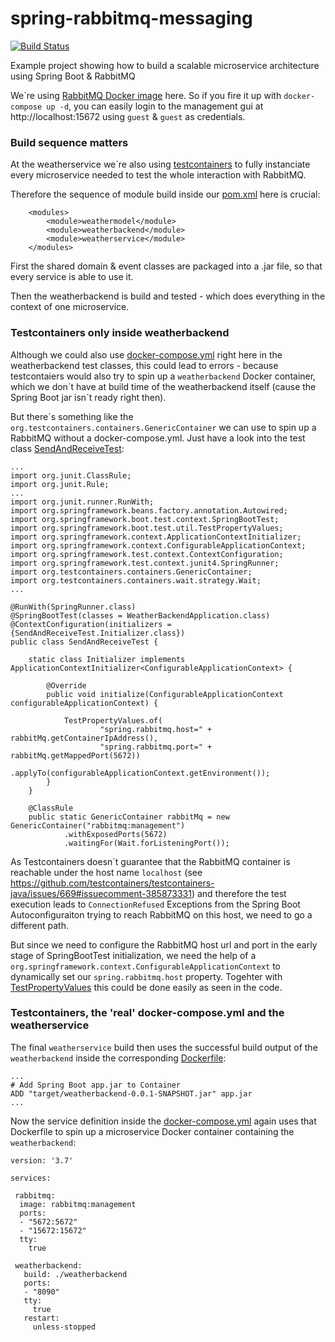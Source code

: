 spring-rabbitmq-messaging
======================================================================================
[![Build Status](https://travis-ci.org/jonashackt/spring-rabbitmq-messaging.svg?branch=master)](https://travis-ci.org/jonashackt/spring-rabbitmq-messaging)

Example project showing how to build a scalable microservice architecture using Spring Boot &amp; RabbitMQ

We´re using [RabbitMQ Docker image](https://hub.docker.com/_/rabbitmq/) here. So if you fire it up with `docker-compose up -d`, you can easily login to the management gui at http://localhost:15672 using `guest` & `guest` as credentials.

### Build sequence matters

At the weatherservice we´re also using [testcontainers](https://www.testcontainers.org/) to fully instanciate every microservice needed to test the whole interaction with RabbitMQ.

Therefore the sequence of module build inside our [pom.xml](pom.xml) here is crucial:

```
	<modules>
		<module>weathermodel</module>
		<module>weatherbackend</module>
		<module>weatherservice</module>
	</modules>
```
First the shared domain & event classes are packaged into a .jar file, so that every service is able to use it.

Then the weatherbackend is build and tested - which does everything in the context of one microservice.

### Testcontainers only inside weatherbackend

Although we could also use [docker-compose.yml](docker-compose.yml) right here in the weatherbackend test classes, this could lead to errors - because testcontaiers would also try to spin up a `weatherbackend` Docker container, which we don´t have at build time of the weatherbackend itself (cause the Spring Boot jar isn´t ready right then).

But there´s something like the `org.testcontainers.containers.GenericContainer` we can use to spin up a RabbitMQ without a docker-compose.yml. Just have a look into the test class [SendAndReceiveTest](weatherbackend/src/test/java/de/jonashackt/SendAndReceiveTest.java):

```
...
import org.junit.ClassRule;
import org.junit.Rule;
...
import org.junit.runner.RunWith;
import org.springframework.beans.factory.annotation.Autowired;
import org.springframework.boot.test.context.SpringBootTest;
import org.springframework.boot.test.util.TestPropertyValues;
import org.springframework.context.ApplicationContextInitializer;
import org.springframework.context.ConfigurableApplicationContext;
import org.springframework.test.context.ContextConfiguration;
import org.springframework.test.context.junit4.SpringRunner;
import org.testcontainers.containers.GenericContainer;
import org.testcontainers.containers.wait.strategy.Wait;
...

@RunWith(SpringRunner.class)
@SpringBootTest(classes = WeatherBackendApplication.class)
@ContextConfiguration(initializers = {SendAndReceiveTest.Initializer.class})
public class SendAndReceiveTest {

    static class Initializer implements ApplicationContextInitializer<ConfigurableApplicationContext> {

        @Override
        public void initialize(ConfigurableApplicationContext configurableApplicationContext) {

            TestPropertyValues.of(
                    "spring.rabbitmq.host=" + rabbitMq.getContainerIpAddress(),
                    "spring.rabbitmq.port=" + rabbitMq.getMappedPort(5672))
                    .applyTo(configurableApplicationContext.getEnvironment());
        }
    }

    @ClassRule
    public static GenericContainer rabbitMq = new GenericContainer("rabbitmq:management")
            .withExposedPorts(5672)
            .waitingFor(Wait.forListeningPort());
```

As Testcontainers doesn´t guarantee that the RabbitMQ container is reachable under the host name `localhost` (see https://github.com/testcontainers/testcontainers-java/issues/669#issuecomment-385873331) and therefore the test execution leads to `ConnectionRefused` Exceptions from the Spring Boot Autoconfiguraiton trying to reach RabbitMQ on this host, we need to go a different path.

But since we need to configure the RabbitMQ host url and port in the early stage of SpringBootTest initialization, we need the help of a `org.springframework.context.ConfigurableApplicationContext` to dynamically set our `spring.rabbitmq.host` property. Togehter with [TestPropertyValues](https://dzone.com/articles/testcontainers-and-spring-boot) this could be done easily as seen in the code.


### Testcontainers, the 'real' docker-compose.yml and the weatherservice

The final `weatherservice` build then uses the successful build output of the `weatherbackend` inside the corresponding [Dockerfile](weatherbackend/Dockerfile):

```
...
# Add Spring Boot app.jar to Container
ADD "target/weatherbackend-0.0.1-SNAPSHOT.jar" app.jar
...
```

Now the service definition inside the [docker-compose.yml](docker-compose.yml) again uses that Dockerfile to spin up a microservice Docker container containing the `weatherbackend`:

```
version: '3.7'

services:

 rabbitmq:
  image: rabbitmq:management
  ports:
  - "5672:5672"
  - "15672:15672"
  tty:
    true

 weatherbackend:
   build: ./weatherbackend
   ports:
   - "8090"
   tty:
     true
   restart:
     unless-stopped
```
